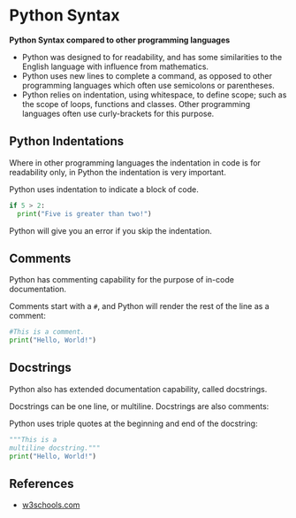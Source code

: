 # Python Syntax

**Python Syntax compared to other programming languages**

-   Python was designed to for readability, and has some similarities to the English language with influence from mathematics.
-   Python uses new lines to complete a command, as opposed to other programming languages which often use semicolons or parentheses.
-   Python relies on indentation, using whitespace, to define scope; such as the scope of loops, functions and classes. Other programming languages often use curly-brackets for this purpose.

## Python Indentations

Where in other programming languages the indentation in code is for readability only, in Python the indentation is very important.

Python uses indentation to indicate a block of code.

```python
if 5 > 2:
  print("Five is greater than two!")
```

Python will give you an error if you skip the indentation.

## Comments

Python has commenting capability for the purpose of in-code documentation.

Comments start with a `#`, and Python will render the rest of the line as a comment:

```python
#This is a comment.
print("Hello, World!")
```

## Docstrings

Python also has extended documentation capability, called docstrings.

Docstrings can be one line, or multiline. Docstrings are also comments:

Python uses triple quotes at the beginning and end of the docstring:

```python
"""This is a
multiline docstring."""
print("Hello, World!")
```

## References

-   [w3schools.com](https://www.w3schools.com/python/python_syntax.asp)
